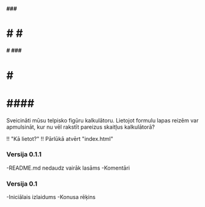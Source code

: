 ####  ###       ###
#   #   #          #
####    #  ###  ###
#       #          #
#     ####      ###


Sveicināti mūsu telpisko figūru kalkulātoru.
Lietojot formulu lapas reizēm var apmulsināt, kur nu vēl rakstīt pareizus skaitļus kalkulātorā?

!! "Kā lietot?" !!
Pārlūkā atvērt "index.html"

### Versija 0.1.1 ###
-README.md nedaudz vairāk lasāms
-Komentāri

### Versija 0.1 ###
-Iniciālais izlaidums
-Konusa rēķins
